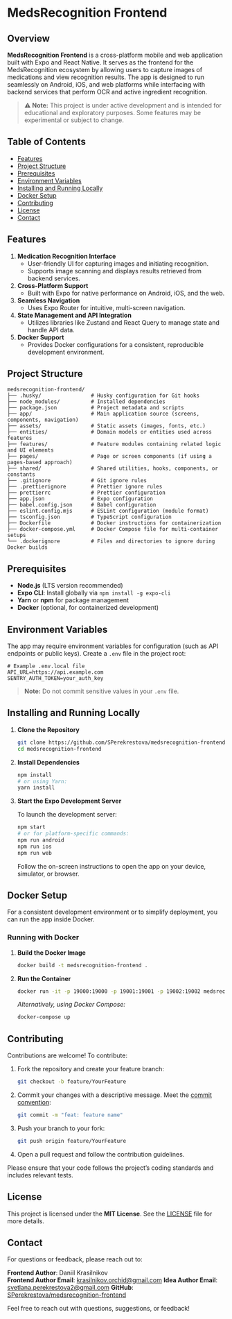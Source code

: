# MedsRecognition Frontend

## Overview

**MedsRecognition Frontend** is a cross-platform mobile and web application built with Expo and React Native. It serves as the frontend for the MedsRecognition ecosystem by allowing users to capture images of medications and view recognition results. The app is designed to run seamlessly on Android, iOS, and web platforms while interfacing with backend services that perform OCR and active ingredient recognition.

> **⚠️ Note:** This project is under active development and is intended for educational and exploratory purposes. Some features may be experimental or subject to change.

## Table of Contents

- [Features](#features)
- [Project Structure](#project-structure)
- [Prerequisites](#prerequisites)
- [Environment Variables](#environment-variables)
- [Installing and Running Locally](#installing-and-running-locally)
- [Docker Setup](#docker-setup)
- [Contributing](#contributing)
- [License](#license)
- [Contact](#contact)

## Features

1. **Medication Recognition Interface**
   - User-friendly UI for capturing images and initiating recognition.
   - Supports image scanning and displays results retrieved from backend services.
2. **Cross-Platform Support**
   - Built with Expo for native performance on Android, iOS, and the web.
3. **Seamless Navigation**
   - Uses Expo Router for intuitive, multi-screen navigation.
4. **State Management and API Integration**
   - Utilizes libraries like Zustand and React Query to manage state and handle API data.
5. **Docker Support**
   - Provides Docker configurations for a consistent, reproducible development environment.

## Project Structure

```
medsrecognition-frontend/
├── .husky/                # Husky configuration for Git hooks
├── node_modules/          # Installed dependencies
├── package.json           # Project metadata and scripts
├── app/                   # Main application source (screens, components, navigation)
├── assets/                # Static assets (images, fonts, etc.)
├── entities/              # Domain models or entities used across features
├── features/              # Feature modules containing related logic and UI elements
├── pages/                 # Page or screen components (if using a pages-based approach)
├── shared/                # Shared utilities, hooks, components, or constants
├── .gitignore             # Git ignore rules
├── .prettierignore        # Prettier ignore rules
├── prettierrc             # Prettier configuration
├── app.json               # Expo configuration
├── babel.config.json      # Babel configuration
├── eslint.config.mjs      # ESLint configuration (module format)
├── tsconfig.json          # TypeScript configuration
├── Dockerfile             # Docker instructions for containerization
├── docker-compose.yml     # Docker Compose file for multi-container setups
└── .dockerignore          # Files and directories to ignore during Docker builds
```

## Prerequisites

- **Node.js** (LTS version recommended)
- **Expo CLI**: Install globally via `npm install -g expo-cli`
- **Yarn** or **npm** for package management
- **Docker** (optional, for containerized development)

## Environment Variables

The app may require environment variables for configuration (such as API endpoints or public keys). Create a `.env` file in the project root:

```env
# Example .env.local file
API_URL=https://api.example.com
SENTRY_AUTH_TOKEN=your_auth_key
```

> **Note:** Do not commit sensitive values in your `.env` file.

## Installing and Running Locally

1. **Clone the Repository**

   ```bash
   git clone https://github.com/SPerekrestova/medsrecognition-frontend.git
   cd medsrecognition-frontend
   ```

2. **Install Dependencies**

   ```bash
   npm install
   # or using Yarn:
   yarn install
   ```

3. **Start the Expo Development Server**

   To launch the development server:

   ```bash
   npm start
   # or for platform-specific commands:
   npm run android
   npm run ios
   npm run web
   ```

   Follow the on-screen instructions to open the app on your device, simulator, or browser.

## Docker Setup

For a consistent development environment or to simplify deployment, you can run the app inside Docker.

### Running with Docker

1. **Build the Docker Image**

   ```bash
   docker build -t medsrecognition-frontend .
   ```

2. **Run the Container**

   ```bash
   docker run -it -p 19000:19000 -p 19001:19001 -p 19002:19002 medsrecognition-frontend
   ```

   _Alternatively, using Docker Compose:_

   ```bash
   docker-compose up
   ```

## Contributing

Contributions are welcome! To contribute:

1. Fork the repository and create your feature branch:

   ```bash
   git checkout -b feature/YourFeature
   ```

2. Commit your changes with a descriptive message. Meet the [commit convention](https://www.conventionalcommits.org/en/v1.0.0/):

   ```bash
   git commit -m "feat: feature name"
   ```

3. Push your branch to your fork:

   ```bash
   git push origin feature/YourFeature
   ```

4. Open a pull request and follow the contribution guidelines.

Please ensure that your code follows the project’s coding standards and includes relevant tests.

## License

This project is licensed under the **MIT License**. See the [LICENSE](LICENSE) file for more details.

## Contact

For questions or feedback, please reach out to:

**Frontend Author**: Daniil Krasilnikov  
**Frontend Author Email**: [krasilnikov.orchid@gmail.com](mailto:krasilnikov.orchid@gmail.com)
**Idea Author Email**: [svetlana.perekrestova2@gmail.com](mailto:svetlana.perekrestova2@gmail.com)
**GitHub**: [SPerekrestova/medsrecognition-frontend](https://github.com/SPerekrestova/medsrecognition-frontend)

Feel free to reach out with questions, suggestions, or feedback!
